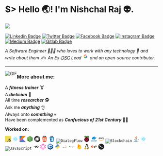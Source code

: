 # $> Hello :earth_asia:! I'm Nishchal Raj :alien:.
![](https://komarev.com/ghpvc/?username=thenishchalraj&color=blueviolet&style=flat-square)

[![Linkedin Badge](https://img.shields.io/badge/-thenishchalraj-blue?style=flat-square&logo=Linkedin&logoColor=white&link=https://www.linkedin.com/in/thenishchalraj/)](https://www.linkedin.com/in/thenishchalraj/)  [![Twitter Badge](https://img.shields.io/badge/-thenishchalraj-1ca0f1?style=flat-square&labelColor=1ca0f1&logo=twitter&logoColor=white&link=https://twitter.com/thenishchalraj)](https://twitter.com/thenishchalraj)  [![Facebook Badge](https://img.shields.io/badge/-thenishchalraj-3b5998?style=flat-square&labelColor=3b5998&logo=facebook&logoColor=white&link=https://www.facebook.com/thenishchalraj)](https://www.facebook.com/thenishchalraj)  [![Instagram Badge](https://img.shields.io/badge/-thenishchalraj-D7008A?style=flat-square&labelColor=D7008A&logo=Instagram&logoColor=white&link=https://www.instagram.com/thenishchalraj/)](https://www.instagram.com/thenishchalraj/)  [![Medium Badge](https://img.shields.io/badge/-thenishchalraj-000000?style=flat-square&labelColor=000000&logo=Medium&logoColor=white&link=https://thenishchalraj.medium.com)](https://thenishchalraj.medium.com)  [![Gitlab Badge](https://img.shields.io/badge/-thenishchalraj-000000?style=flat-square&labelColor=000000&logo=Gitlab&logoColor=white&link=https://www.gitlab.com/thenishchalraj/)](https://www.gitlab.com/thenishchalraj/)

*A Software Engineer 👨🏽‍💻 who loves to work with any technology 🚀 and write about them :writing_hand:. An Ex-<a href="https://developers.google.com/community/dsc/leads">DSC</a> Lead <img height="20" src="https://raw.githubusercontent.com/github/explore/80688e429a7d4ef2fca1e82350fe8e3517d3494d/topics/google/google.png"> and an open-source contributer.*

---

<img align="left" alt="GIF" src="https://media.giphy.com/media/115BJle6N2Av0A/giphy.gif" />

### More about me:
A ***fitness trainer*** :weight_lifting:  
A ***dietician*** :meat_on_bone:  
All time ***researcher*** :detective:  
Ask me ***anything*** :ok_hand:  
Always onto ***something*** :skull:  
Have been complemented as ***Confucious of 21st Century*** :mage_man:

**Worked on:**

<code><img height="20" alt="JavaScript" src="https://raw.githubusercontent.com/github/explore/5c058a388828bb5fde0bcafd4bc867b5bb3f26f3/topics/javascript/javascript.png"></code>
<code><img height="20" alt="React.js" src="https://raw.githubusercontent.com/github/explore/5c058a388828bb5fde0bcafd4bc867b5bb3f26f3/topics/react/react.png"></code>
<code><img height="20" alt="Kotlin" src="https://raw.githubusercontent.com/github/explore/5c058a388828bb5fde0bcafd4bc867b5bb3f26f3/topics/kotlin/kotlin.png"></code>
<code><img height="20" alt="Node.js" src="https://raw.githubusercontent.com/github/explore/5c058a388828bb5fde0bcafd4bc867b5bb3f26f3/topics/nodejs/nodejs.png"></code>
<code><img height="20" alt="JSON" src="https://raw.githubusercontent.com/github/explore/80688e429a7d4ef2fca1e82350fe8e3517d3494d/topics/json/json.png"></code>
<code><img height="20" alt="HTML" src="https://raw.githubusercontent.com/github/explore/80688e429a7d4ef2fca1e82350fe8e3517d3494d/topics/html/html.png"></code>
<code><img height="20" alt="CSS" src="https://raw.githubusercontent.com/github/explore/80688e429a7d4ef2fca1e82350fe8e3517d3494d/topics/css/css.png"></code>
<code><img height="20" alt="DialogFlow" src="https://encrypted-tbn0.gstatic.com/images?q=tbn:ANd9GcSgNpsQC-vhnlzgbkqk23v2khzz6uNzlEyRHCzOywt5lYJY1Hs&s"></code>
<code><img height="20" alt="RaspberryPi" src="https://raw.githubusercontent.com/github/explore/80688e429a7d4ef2fca1e82350fe8e3517d3494d/topics/raspberry-pi/raspberry-pi.png"></code>
<code><img height="20" alt="Docker" src="https://raw.githubusercontent.com/github/explore/5c058a388828bb5fde0bcafd4bc867b5bb3f26f3/topics/docker/docker.png"></code>
<code><img height="20" alt="AWS" src="https://raw.githubusercontent.com/github/explore/fbceb94436312b6dacde68d122a5b9c7d11f9524/topics/aws/aws.png"></code>
<code><img height="20" alt="Blockchain" src="https://cdn.iconscout.com/icon/premium/png-512-thumb/blockchain-5-539188.png"></code>
<code><img height="20" alt="Java" src="https://raw.githubusercontent.com/github/explore/5c058a388828bb5fde0bcafd4bc867b5bb3f26f3/topics/java/java.png"></code>
<code><img height="20" alt="React Native" src="https://raw.githubusercontent.com/github/explore/80688e429a7d4ef2fca1e82350fe8e3517d3494d/topics/react-native/react-native.png"></code>
<code><img height="20" alt="JavaScript" src="https://efthymis.com/wp-content/uploads/2019/02/Icon-App-1024x1024@1x.png"></code>
<code><img height="20" alt="Golang" src="https://raw.githubusercontent.com/github/explore/80688e429a7d4ef2fca1e82350fe8e3517d3494d/topics/go/go.png"></code>
<code><img height="20" alt="GraphQL" src="https://raw.githubusercontent.com/github/explore/5c058a388828bb5fde0bcafd4bc867b5bb3f26f3/topics/graphql/graphql.png"></code>
<code><img height="20" alt="C++" src="https://raw.githubusercontent.com/github/explore/80688e429a7d4ef2fca1e82350fe8e3517d3494d/topics/cpp/cpp.png"></code>
<code><img height="20" alt="Python" src="https://raw.githubusercontent.com/github/explore/80688e429a7d4ef2fca1e82350fe8e3517d3494d/topics/python/python.png"></code>
<code><img height="20" alt="MySQL" src="https://raw.githubusercontent.com/github/explore/80688e429a7d4ef2fca1e82350fe8e3517d3494d/topics/mysql/mysql.png"></code>
<code><img height="20" alt="MongoDB" src="https://raw.githubusercontent.com/github/explore/80688e429a7d4ef2fca1e82350fe8e3517d3494d/topics/mongodb/mongodb.png"></code>
<code><img height="20" alt="Firebase" src="https://raw.githubusercontent.com/github/explore/80688e429a7d4ef2fca1e82350fe8e3517d3494d/topics/firebase/firebase.png"></code>
<code><img height="20" alt="Linux" src="https://raw.githubusercontent.com/github/explore/80688e429a7d4ef2fca1e82350fe8e3517d3494d/topics/linux/linux.png"></code>
<code><img height="20" alt="Git" src="https://raw.githubusercontent.com/github/explore/80688e429a7d4ef2fca1e82350fe8e3517d3494d/topics/git/git.png"></code>
<code><img height="20" alt="Terminal is <3" src="https://raw.githubusercontent.com/github/explore/80688e429a7d4ef2fca1e82350fe8e3517d3494d/topics/terminal/terminal.png"></code>
<!--![Nishchal's github stats](https://github-readme-stats.vercel.app/api?username=thenishchalraj&show_icons=true&hide_border=true)-->
